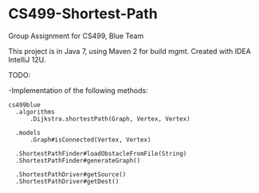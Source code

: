CS499-Shortest-Path
===================

Group Assignment for CS499, Blue Team
  
This project is in Java 7, using Maven 2 for build mgmt.  Created with IDEA IntelliJ 12U.

TODO:

-Implementation of the following methods:

    cs499blue
      .algorithms
          .Dijkstra.shortestPath(Graph, Vertex, Vertex)

      .models
          .Graph#isConnected(Vertex, Vertex)

      .ShortestPathFinder#loadObstacleFromFile(String)
      .ShortestPathFinder#generateGraph()

      .ShortestPathDriver#getSource()
      .ShortestPathDriver#getDest()
